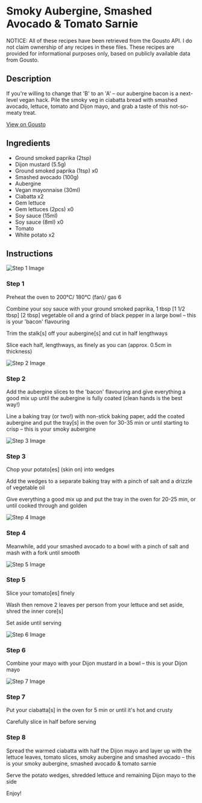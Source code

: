 # Smoky Aubergine, Smashed Avocado & Tomato Sarnie

NOTICE: All of these recipes have been retrieved from the Gousto API. I do not claim ownership of any recipes in these files. These recipes are provided for informational purposes only, based on publicly available data from Gousto.

## Description

If you're willing to change that 'B' to an 'A' – our aubergine bacon is a next-level vegan hack. Pile the smoky veg in ciabatta bread with smashed avocado, lettuce, tomato and Dijon mayo, and grab a taste of this not-so-meaty treat. 

[View on Gousto](https://www.gousto.co.uk/recipes/cookbook/smoky-aubergine-avo-lettuce-tomato-sarnie)

## Ingredients

- Ground smoked paprika (2tsp)
- Dijon mustard (5.5g)
- Ground smoked paprika (1tsp) x0
- Smashed avocado (100g)
- Aubergine
- Vegan mayonnaise (30ml)
- Ciabatta x2
- Gem lettuce
- Gem lettuces (2pcs) x0
- Soy sauce (15ml)
- Soy sauce (8ml) x0
- Tomato
- White potato x2

## Instructions

![Step 1 Image](https://production-media.gousto.co.uk/cms/recipe-step-image/Step-1-1588587874860-x200.jpg)

### Step 1

Preheat the oven to 200°C/ 180°C (fan)/ gas 6

Combine your soy sauce with your ground smoked paprika, 1 tbsp <span class="text-purple">[1 1/2 tbsp]</span> <span class="text-danger">[2 tbsp] </span>vegetable oil and a grind of black pepper in a large bowl – this is your 'bacon' flavouring

Trim the stalk[s] off your aubergine[s] and cut in half lengthways

Slice each half, lengthways, as finely as you can (approx. 0.5cm in thickness)

![Step 2 Image](https://production-media.gousto.co.uk/cms/recipe-step-image/Step-2-1588587878818-x200.jpg)

### Step 2

Add the aubergine slices to the 'bacon' flavouring and give everything a good mix up until the aubergine is fully coated (clean hands is the best way!)

Line a baking tray (or two!) with non-stick baking paper, add the coated aubergine and put the tray[s] in the oven for 30-35 min or until starting to crisp – this is your smoky aubergine

![Step 3 Image](https://production-media.gousto.co.uk/cms/recipe-step-image/Step-3-1588587882580-x200.jpg)

### Step 3

Chop your potato[es] (skin on) into wedges

Add the wedges to a separate baking tray with a pinch of salt and a drizzle of vegetable oil

Give everything a good mix up and put the tray in the oven for 20-25 min, or until cooked through and golden

![Step 4 Image](https://production-media.gousto.co.uk/cms/recipe-step-image/Mashed-avocado-1657033403794-x200.jpg)

### Step 4

Meanwhile, add your smashed avocado to a bowl with a pinch of salt and mash with a fork until smooth

![Step 5 Image](https://production-media.gousto.co.uk/cms/recipe-step-image/Step-5-1588587891269-x200.jpg)

### Step 5

Slice your tomato[es] finely

Wash then remove 2 leaves per person from your lettuce and set aside, shred the inner core[s]

Set aside until serving

![Step 6 Image](https://production-media.gousto.co.uk/cms/recipe-step-image/Step-6-1588587895284-x200.jpg)

### Step 6

Combine your mayo with your Dijon mustard in a bowl – this is your Dijon mayo

![Step 7 Image](https://production-media.gousto.co.uk/cms/recipe-step-image/Step-7-1588587903142-x200.jpg)

### Step 7

Put your ciabatta[s] in the oven for 5 min or until it's hot and crusty

Carefully slice in half before serving

### Step 8

Spread the warmed ciabatta with half the Dijon mayo and layer up with the lettuce leaves, tomato slices, smoky aubergine and smashed avocado – this is your smoky aubergine, smashed avocado & tomato sarnie

Serve the potato wedges, shredded lettuce and remaining Dijon mayo to the side

Enjoy!

